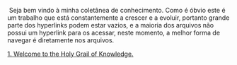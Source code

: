 &nbsp;Seja bem vindo à minha coletânea de conhecimento. Como é óbvio este é um trabalho que está constantemente a crescer e a evoluir, portanto grande parte dos hyperlinks podem estar vazios, e a maioria dos arquivos não possui um hyperlink para os acessar, neste momento, a melhor forma de navegar é diretamente nos arquivos.

[1. Welcome to the Holy Grail of Knowledge.](./Holy%20Grail/1.%20Welcome%20to%20the%20Holy%20Grail%20of%20Knowledge.md)
